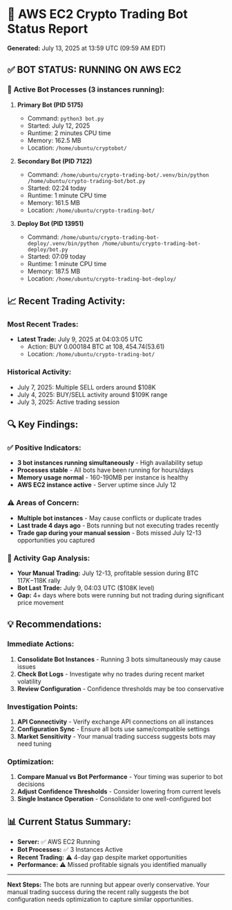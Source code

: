 # 🚀 AWS EC2 Crypto Trading Bot Status Report

**Generated:** July 13, 2025 at 13:59 UTC (09:59 AM EDT)

## ✅ **BOT STATUS: RUNNING ON AWS EC2**

### 🔧 **Active Bot Processes (3 instances running):**

1. **Primary Bot (PID 5175)**
   - Command: `python3 bot.py`
   - Started: July 12, 2025 
   - Runtime: 2 minutes CPU time
   - Memory: 162.5 MB
   - Location: `/home/ubuntu/cryptobot/`

2. **Secondary Bot (PID 7122)**
   - Command: `/home/ubuntu/crypto-trading-bot/.venv/bin/python /home/ubuntu/crypto-trading-bot/bot.py`
   - Started: 02:24 today
   - Runtime: 1 minute CPU time  
   - Memory: 161.5 MB
   - Location: `/home/ubuntu/crypto-trading-bot/`

3. **Deploy Bot (PID 13951)**
   - Command: `/home/ubuntu/crypto-trading-bot-deploy/.venv/bin/python /home/ubuntu/crypto-trading-bot-deploy/bot.py`
   - Started: 07:09 today
   - Runtime: 1 minute CPU time
   - Memory: 187.5 MB
   - Location: `/home/ubuntu/crypto-trading-bot-deploy/`

## 📈 **Recent Trading Activity:**

### Most Recent Trades:
- **Latest Trade:** July 9, 2025 at 04:03:05 UTC
  - Action: BUY 0.000184 BTC at $108,454.74 ($53.61)
  - Location: `/home/ubuntu/crypto-trading-bot/`

### Historical Activity:
- July 7, 2025: Multiple SELL orders around $108K
- July 4, 2025: BUY/SELL activity around $109K range
- July 3, 2025: Active trading session

## 🔍 **Key Findings:**

### ✅ **Positive Indicators:**
- **3 bot instances running simultaneously** - High availability setup
- **Processes stable** - All bots have been running for hours/days
- **Memory usage normal** - 160-190MB per instance is healthy
- **AWS EC2 instance active** - Server uptime since July 12

### ⚠️ **Areas of Concern:**
- **Multiple bot instances** - May cause conflicts or duplicate trades
- **Last trade 4 days ago** - Bots running but not executing trades recently
- **Trade gap during your manual session** - Bots missed July 12-13 opportunities you captured

### 🎯 **Activity Gap Analysis:**
- **Your Manual Trading:** July 12-13, profitable session during BTC $117K-$118K rally
- **Bot Last Trade:** July 9, 04:03 UTC ($108K level)
- **Gap:** 4+ days where bots were running but not trading during significant price movement

## 💡 **Recommendations:**

### Immediate Actions:
1. **Consolidate Bot Instances** - Running 3 bots simultaneously may cause issues
2. **Check Bot Logs** - Investigate why no trades during recent market volatility
3. **Review Configuration** - Confidence thresholds may be too conservative

### Investigation Points:
1. **API Connectivity** - Verify exchange API connections on all instances
2. **Configuration Sync** - Ensure all bots use same/compatible settings  
3. **Market Sensitivity** - Your manual trading success suggests bots may need tuning

### Optimization:
1. **Compare Manual vs Bot Performance** - Your timing was superior to bot decisions
2. **Adjust Confidence Thresholds** - Consider lowering from current levels
3. **Single Instance Operation** - Consolidate to one well-configured bot

## 📊 **Current Status Summary:**
- **Server:** ✅ AWS EC2 Running
- **Bot Processes:** ✅ 3 Instances Active  
- **Recent Trading:** ⚠️ 4-day gap despite market opportunities
- **Performance:** ⚠️ Missed profitable signals you identified manually

---

**Next Steps:** The bots are running but appear overly conservative. Your manual trading success during the recent rally suggests the bot configuration needs optimization to capture similar opportunities.

